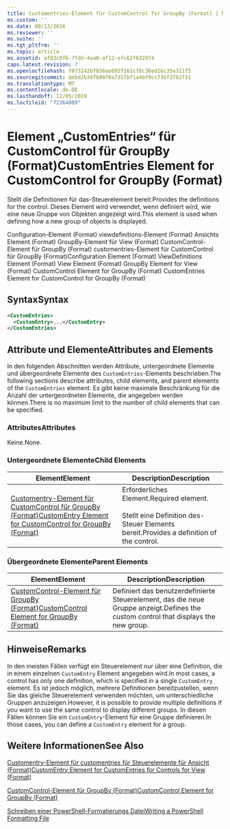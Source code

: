 ```yaml
---
title: Customentries-Element für CustomControl für GroupBy (Format) | Microsoft-Dokumentation
ms.custom: ''
ms.date: 09/13/2016
ms.reviewer: ''
ms.suite: ''
ms.tgt_pltfrm: ''
ms.topic: article
ms.assetid: af83c0f6-7fdd-4aa0-af12-efc62f632974
caps.latest.revision: 7
ms.openlocfilehash: f073142bf836ae892f161cf8c36ed16c35e311f5
ms.sourcegitcommit: debd2b38fb8070a7357bf1a4bf9cc736f3702f31
ms.translationtype: MT
ms.contentlocale: de-DE
ms.lasthandoff: 12/05/2019
ms.locfileid: "72364089"
---
```

# <a name="customentries-element-for-customcontrol-for-groupby-format"></a><span data-ttu-id="3c8d6-102">Element „CustomEntries“ für CustomControl für GroupBy (Format)</span><span class="sxs-lookup"><span data-stu-id="3c8d6-102">CustomEntries Element for CustomControl for GroupBy (Format)</span></span>

<span data-ttu-id="3c8d6-103">Stellt die Definitionen für das-Steuerelement bereit.</span><span class="sxs-lookup"><span data-stu-id="3c8d6-103">Provides the definitions for the control.</span></span> <span data-ttu-id="3c8d6-104">Dieses Element wird verwendet, wenn definiert wird, wie eine neue Gruppe von Objekten angezeigt wird.</span><span class="sxs-lookup"><span data-stu-id="3c8d6-104">This element is used when defining how a new group of objects is displayed.</span></span>

<span data-ttu-id="3c8d6-105">Configuration-Element (Format) viewdefinitions-Element (Format) Ansichts Element (Format) GroupBy-Element für View (Format) CustomControl-Element für GroupBy (Format) customentries-Element für CustomControl für GroupBy (Format)</span><span class="sxs-lookup"><span data-stu-id="3c8d6-105">Configuration Element (Format) ViewDefinitions Element (Format) View Element (Format) GroupBy Element for View (Format) CustomControl Element for GroupBy (Format) CustomEntries Element for CustomControl for GroupBy (Format)</span></span>

## <a name="syntax"></a><span data-ttu-id="3c8d6-106">Syntax</span><span class="sxs-lookup"><span data-stu-id="3c8d6-106">Syntax</span></span>

```xml
<CustomEntries>
  <CustomEntry>...</CustomEntry>
</CustomEntries>
```

## <a name="attributes-and-elements"></a><span data-ttu-id="3c8d6-107">Attribute und Elemente</span><span class="sxs-lookup"><span data-stu-id="3c8d6-107">Attributes and Elements</span></span>

<span data-ttu-id="3c8d6-108">In den folgenden Abschnitten werden Attribute, untergeordnete Elemente und übergeordnete Elemente des `CustomEntries`-Elements beschrieben.</span><span class="sxs-lookup"><span data-stu-id="3c8d6-108">The following sections describe attributes, child elements, and parent elements of the `CustomEntries` element.</span></span> <span data-ttu-id="3c8d6-109">Es gibt keine maximale Beschränkung für die Anzahl der untergeordneten Elemente, die angegeben werden können.</span><span class="sxs-lookup"><span data-stu-id="3c8d6-109">There is no maximum limit to the number of child elements that can be specified.</span></span>

### <a name="attributes"></a><span data-ttu-id="3c8d6-110">Attributes</span><span class="sxs-lookup"><span data-stu-id="3c8d6-110">Attributes</span></span>

<span data-ttu-id="3c8d6-111">Keine.</span><span class="sxs-lookup"><span data-stu-id="3c8d6-111">None.</span></span>

### <a name="child-elements"></a><span data-ttu-id="3c8d6-112">Untergeordnete Elemente</span><span class="sxs-lookup"><span data-stu-id="3c8d6-112">Child Elements</span></span>

|<span data-ttu-id="3c8d6-113">Element</span><span class="sxs-lookup"><span data-stu-id="3c8d6-113">Element</span></span>|<span data-ttu-id="3c8d6-114">Description</span><span class="sxs-lookup"><span data-stu-id="3c8d6-114">Description</span></span>|
|-------------|-----------------|
|[<span data-ttu-id="3c8d6-115">Customentry-Element für CustomControl für GroupBy (Format)</span><span class="sxs-lookup"><span data-stu-id="3c8d6-115">CustomEntry Element for CustomControl for GroupBy (Format)</span></span>](./customentry-element-for-customcontrol-for-groupby-format.md)|<span data-ttu-id="3c8d6-116">Erforderliches Element.</span><span class="sxs-lookup"><span data-stu-id="3c8d6-116">Required element.</span></span><br /><br /> <span data-ttu-id="3c8d6-117">Stellt eine Definition des-Steuer Elements bereit.</span><span class="sxs-lookup"><span data-stu-id="3c8d6-117">Provides a definition of the control.</span></span>|

### <a name="parent-elements"></a><span data-ttu-id="3c8d6-118">Übergeordnete Elemente</span><span class="sxs-lookup"><span data-stu-id="3c8d6-118">Parent Elements</span></span>

|<span data-ttu-id="3c8d6-119">Element</span><span class="sxs-lookup"><span data-stu-id="3c8d6-119">Element</span></span>|<span data-ttu-id="3c8d6-120">Description</span><span class="sxs-lookup"><span data-stu-id="3c8d6-120">Description</span></span>|
|-------------|-----------------|
|[<span data-ttu-id="3c8d6-121">CustomControl-Element für GroupBy (Format)</span><span class="sxs-lookup"><span data-stu-id="3c8d6-121">CustomControl Element for GroupBy (Format)</span></span>](./customcontrol-element-for-groupby-format.md)|<span data-ttu-id="3c8d6-122">Definiert das benutzerdefinierte Steuerelement, das die neue Gruppe anzeigt.</span><span class="sxs-lookup"><span data-stu-id="3c8d6-122">Defines the custom control that displays the new group.</span></span>|

## <a name="remarks"></a><span data-ttu-id="3c8d6-123">Hinweise</span><span class="sxs-lookup"><span data-stu-id="3c8d6-123">Remarks</span></span>

<span data-ttu-id="3c8d6-124">In den meisten Fällen verfügt ein Steuerelement nur über eine Definition, die in einem einzelnen `CustomEntry` Element angegeben wird.</span><span class="sxs-lookup"><span data-stu-id="3c8d6-124">In most cases, a control has only one definition, which is specified in a single `CustomEntry` element.</span></span> <span data-ttu-id="3c8d6-125">Es ist jedoch möglich, mehrere Definitionen bereitzustellen, wenn Sie das gleiche Steuerelement verwenden möchten, um unterschiedliche Gruppen anzuzeigen.</span><span class="sxs-lookup"><span data-stu-id="3c8d6-125">However, it is possible to provide multiple definitions if you want to use the same control to display different groups.</span></span> <span data-ttu-id="3c8d6-126">In diesen Fällen können Sie ein `CustomEntry`-Element für eine Gruppe definieren.</span><span class="sxs-lookup"><span data-stu-id="3c8d6-126">In those cases, you can define a `CustomEntry` element for a group.</span></span>

## <a name="see-also"></a><span data-ttu-id="3c8d6-127">Weitere Informationen</span><span class="sxs-lookup"><span data-stu-id="3c8d6-127">See Also</span></span>

[<span data-ttu-id="3c8d6-128">Customentry-Element für customentries für Steuerelemente für Ansicht (Format)</span><span class="sxs-lookup"><span data-stu-id="3c8d6-128">CustomEntry Element for CustomEntries for Controls for View (Format)</span></span>](./customentry-element-for-customentries-for-controls-for-view-format.md)

[<span data-ttu-id="3c8d6-129">CustomControl-Element für GroupBy (Format)</span><span class="sxs-lookup"><span data-stu-id="3c8d6-129">CustomControl Element for GroupBy (Format)</span></span>](./customcontrol-element-for-groupby-format.md)

[<span data-ttu-id="3c8d6-130">Schreiben einer PowerShell-Formatierungs Datei</span><span class="sxs-lookup"><span data-stu-id="3c8d6-130">Writing a PowerShell Formatting File</span></span>](./writing-a-powershell-formatting-file.md)
